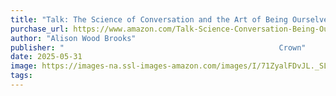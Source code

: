 ```yaml
---
title: "Talk: The Science of Conversation and the Art of Being Ourselves"
purchase_url: https://www.amazon.com/Talk-Science-Conversation-Being-Ourselves/dp/0593443497/ref=sr_1_1?crid=1JEGW7GVP1DLG&dib=eyJ2IjoiMSJ9.o7A59lyxDnJLCx35jlkDe5UGqyHSNj1KET1twsPRP8KfMexz8JCwFVen_rD2rtwHUZrOngERk5AXIM8Oa6dVTD9aEPX_TeqxyAIennMATF7QzX_A6cB2GzlErsMYB2TFmvAiDQUxXGMjCLvwGIk2YeR3Lxag8AphjWVjQRfezZFI6-ZzsBLPhq8dVDAb-zOS43Z5bgSBYZodIVr89hYBupBSG5sx2GrHXzuyxKMCmpQ.8eJUb0efO5LXMctOvmT4TK7E-WhupAyXgLVhQptBgic&dib_tag=se&keywords=talk+alison+wood+brooks&qid=1753551680&sprefix=talk+alison+wood+brooks%2Caps%2C148&sr=8-1
author: "Alison Wood Brooks"
publisher: "‎                                                Crown"
date: 2025-05-31
image: https://images-na.ssl-images-amazon.com/images/I/71ZyalFDvJL._SL75_.jpg
tags:
---
```


